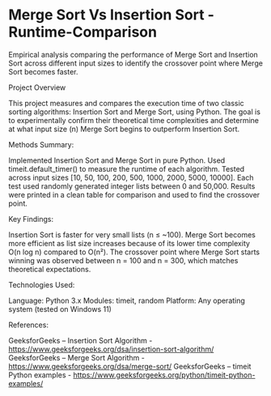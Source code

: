 # Merge Sort Vs Insertion Sort - Runtime-Comparison
Empirical analysis comparing the performance of Merge Sort and Insertion Sort across different input sizes to identify the crossover point where Merge Sort becomes faster.

Project Overview

This project measures and compares the execution time of two classic sorting algorithms: Insertion Sort and Merge Sort, using Python. The goal is to experimentally confirm their theoretical time complexities and determine at what input size (n) Merge Sort begins to outperform Insertion Sort.

Methods Summary:

Implemented Insertion Sort and Merge Sort in pure Python.
Used timeit.default_timer() to measure the runtime of each algorithm.
Tested across input sizes [10, 50, 100, 200, 500, 1000, 2000, 5000, 10000].
Each test used randomly generated integer lists between 0 and 50,000.
Results were printed in a clean table for comparison and used to find the crossover point.

Key Findings:

Insertion Sort is faster for very small lists (n ≤ ~100).
Merge Sort becomes more efficient as list size increases because of its lower time complexity O(n log n) compared to O(n²).
The crossover point where Merge Sort starts winning was observed between n = 100 and n = 300, which matches theoretical expectations.

Technologies Used:

Language: Python 3.x
Modules: timeit, random
Platform: Any operating system (tested on Windows 11)

References:

GeeksforGeeks – Insertion Sort Algorithm - https://www.geeksforgeeks.org/dsa/insertion-sort-algorithm/
GeeksforGeeks – Merge Sort Algorithm - https://www.geeksforgeeks.org/dsa/merge-sort/
GeeksforGeeks – timeit Python examples -  https://www.geeksforgeeks.org/python/timeit-python-examples/
